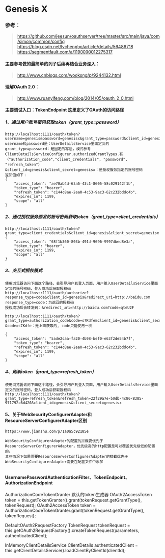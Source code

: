 # Genesis X

### 参考：
> https://github.com/jeesun/oauthserver/tree/master/src/main/java/com/simon/common/config
> https://blog.csdn.net/lvchengbo/article/details/56486718
> https://segmentfault.com/a/1190000012275317

#### 主要参考做的最简单的列子后续再结合业务深入：
> http://www.cnblogs.com/wookong/p/9244132.html

#### 理解OAuth 2.0：
> http://www.ruanyifeng.com/blog/2014/05/oauth_2_0.html

#### 主要调试入口：TokenEndpoint 这里定义了OAuth的访问路径
##### 1、通过用户账号密码获取token（grant_type=password）
```
http://localhost:1111/oauth/token?username=genesis&password=genesisx&grant_type=password&client_id=genesis&client_secret=genesisx
username和password是：UserDetailsService里面定义的
grant_type=password：是固定的写法，模式参考 ClientDetailsServiceConfigurer.authorizedGrantTypes.有（"authorization_code","client_credentials", "password", "refresh_token"）
&client_id=genesis&client_secret=genesisx：是授权服务指定的账号密码
返回值如下：
{
    "access_token": "ae70ab4d-63a5-43c1-8605-58c029142f1b",
    "token_type": "bearer",
    "refresh_token": "c144c8ae-2ea0-4c53-9ac3-62c232bddc4b",
    "expires_in": 1199,
    "scope": "all"
}
```
##### 2、通过授权服务颁发的账号密码获取token（grant_type=client_credentials）
```
http://localhost:1111/oauth/token?grant_type=client_credentials&client_id=genesis&client_secret=genesisx
{
    "access_token": "68f1b360-803b-491d-9696-9997dbed8e3a",
    "token_type": "bearer",
    "expires_in": 1199,
    "scope": "all"
}
```

##### 3、交互式授权模式
```
使用浏览器访问下面这个路径，会引导用户到登入页面，用户输入UserDetailsService里面定义的账号密码，登入成功后获取授权码
http://localhost:1111/oauth/authorize?response_type=code&client_id=genesis&redirect_uri=http://baidu.com
response_type=code：为返回的授权码
授权成功后会转发到：&redirect_uri=http://baidu.com?code=qteU2F

http://localhost:1111/oauth/token?grant_type=authorization_code&code=s7Kdfe&client_id=genesis&client_secret=genesisx&redirect_uri=http://baidu.com
&code=s7Kdfe：是上面获取的, code只能使用一次

{
    "access_token": "5ade2caa-fa20-4b98-bef0-e63f2de54b7f",
    "token_type": "bearer",
    "refresh_token": "c144c8ae-2ea0-4c53-9ac3-62c232bddc4b",
    "expires_in": 1199,
    "scope": "all"
}
```

##### 4、刷新token（grant_type=refresh_token）
```
使用浏览器访问下面这个路径，会引导用户到登入页面，用户输入UserDetailsService里面定义的账号密码，登入成功后获取授权码
http://localhost:1111/oauth/token?grant_type=refresh_token&refresh_token=22f29a7e-b0db-4c80-8385-971792c6d420&client_id=genesis&client_secret=genesisx

```

#### 5、关于WebSecurityConfigurerAdapter和ResourceServerConfigurerAdapter区别
```
https://www.jianshu.com/p/1a0a5c92185e

WebSecurityConfigurerAdapter的配置的拦截要优先于ResourceServerConfigurerAdapter，优先级高的http配置是可以覆盖优先级低的配置的。
某些情况下如果需要ResourceServerConfigurerAdapter的拦截优先于WebSecurityConfigurerAdapter需要在配置文件中添加


```

#### UsernamePasswordAuthenticationFilter、TokenEndpoint、AuthorizationEndpoint

AuthorizationCodeTokenGranter 默认的token生成器
OAuth2AccessToken token = this.getTokenGranter().grant(tokenRequest.getGrantType(), tokenRequest);
OAuth2AccessToken token = AuthorizationCodeTokenGranter.grant(tokenRequest.getGrantType(), tokenRequest);

DefaultOAuth2RequestFactory 
TokenRequest tokenRequest = this.getOAuth2RequestFactory().createTokenRequest(parameters, authenticatedClient);

InMemoryClientDetailsService
ClientDetails authenticatedClient = this.getClientDetailsService().loadClientByClientId(clientId);

